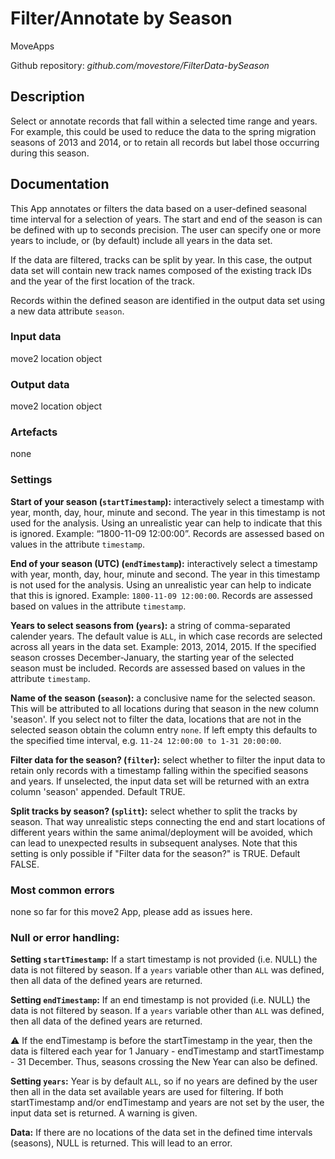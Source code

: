 # Filter/Annotate by Season
MoveApps

Github repository: *github.com/movestore/FilterData-bySeason*

## Description
Select or annotate records that fall within a selected time range and years. For example, this could be used to reduce the data to the spring migration seasons of 2013 and 2014, or to retain all records but label those occurring during this season.

## Documentation
This App annotates or filters the data based on a user-defined seasonal time interval for a selection of years. The start and end of the season is can be defined with up to seconds precision. The user can specify one or more years to include, or (by default) include all years in the data set. 

If the data are filtered, tracks can be split by year. In this case, the output data set will contain new track names composed of the existing track IDs and the year of the first location of the track.

Records within the defined season are identified in the output data set using a new data attribute `season`.

### Input data
move2 location object

### Output data
move2 location object

### Artefacts
none

### Settings
**Start of your season (`startTimestamp`):** interactively select a timestamp with year, month, day, hour, minute and second. The year in this timestamp is not used for the analysis. Using an unrealistic year can help to indicate that this is ignored. Example: “1800-11-09 12:00:00”. Records are assessed based on values in the attribute `timestamp`.

**End of your season (UTC) (`endTimestamp`):** interactively select a timestamp with year, month, day, hour, minute and second. The year in this timestamp is not used for the analysis. Using an unrealistic year can help to indicate that this is ignored. Example: `1800-11-09 12:00:00`. Records are assessed based on values in the attribute `timestamp`.

**Years to select seasons from (`years`):** a string of comma-separated calender years. The default value is `ALL`, in which case records are selected across all years in the data set. Example: 2013, 2014, 2015. If the specified season crosses December-January, the starting year of the selected season must be included. Records are assessed based on values in the attribute `timestamp`.

**Name of the season (`season`):** a conclusive name for the selected season. This will be attributed to all locations during that season in the new column 'season'. If you select not to filter the data, locations that are not in the selected season obtain the column entry `none`. If left empty this defaults to the specified time interval, e.g. `11-24 12:00:00 to 1-31 20:00:00`.

**Filter data for the season? (`filter`):** select whether to filter the input data to retain only records with a timestamp falling within the specified seasons and years. If unselected, the input data set will be returned with an extra column 'season' appended. Default TRUE.

**Split tracks by season? (`splitt`):** select whether to split the tracks by season. That way unrealistic steps connecting the end and start locations of different years within the same animal/deployment will be avoided, which can lead to unexpected results in subsequent analyses. Note that this setting is only possible if "Filter data for the season?" is TRUE. Default FALSE.


### Most common errors
none so far for this move2 App, please add as issues here.

### Null or error handling:
**Setting `startTimestamp`:** If a start timestamp is not provided (i.e. NULL) the data is not filtered by season. If a `years` variable other than `ALL` was defined, then all data of the defined years are returned.

**Setting `endTimestamp`:** If an end timestamp is not provided (i.e. NULL) the data is not filtered by season. If a `years` variable other than `ALL` was defined, then all data of the defined years are returned.

:warning: If the endTimestamp is before the startTimestamp in the year, then the data is filtered each year for 1 January - endTimestamp and startTimestamp - 31 December. Thus, seasons crossing the New Year can also be defined.

**Setting `years`:** Year is by default `ALL`, so if no years are defined by the user then all in the data set available years are used for filtering. If both startTimestamp and/or endTimestamp and years are not set by the user, the input data set is returned. A warning is given.

**Data:** If there are no locations of the data set in the defined time intervals (seasons), NULL is returned. This will lead to an error.

